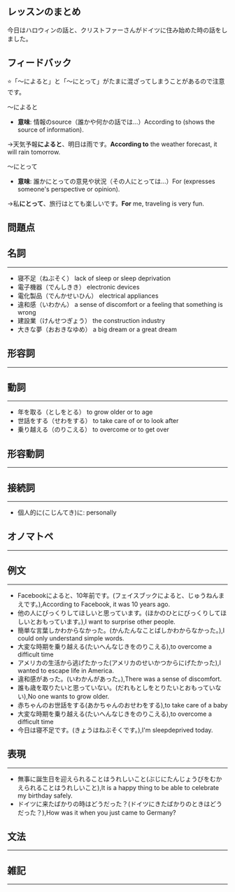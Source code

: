 ## レッスンのまとめ

今日はハロウィンの話と、クリストファーさんがドイツに住み始めた時の話をしました。

## フィードバック

⭐️「〜によると」と「〜にとって」がたまに混ざってしまうことがあるので注意です。

〜によると

- **意味**: 情報のsource（誰かや何かの話では…）According to (shows the source of information).

→天気予報**によると**、明日は雨です。**According to** the weather forecast, it will rain tomorrow.

〜にとって

- **意味**: 誰かにとっての意見や状況（その人にとっては…）For (expresses someone's perspective or opinion).

→私**にとって**、旅行はとても楽しいです。**For** me, traveling is very fun.

## 問題点

## 名詞

---

- 寝不足（ねぶそく）  lack of sleep or sleep deprivation
- 電子機器（でんしきき）  electronic devices
- 電化製品（でんかせいひん）  electrical appliances
- 違和感（いわかん）  a sense of discomfort or a feeling that something is wrong
- 建設業（けんせつぎょう）  the construction industry
- 大きな夢（おおきなゆめ）  a big dream or a great dream

## 形容詞

---

## 動詞

---

- 年を取る（としをとる）  to grow older or to age
- 世話をする（せわをする）  to take care of or to look after
- 乗り越える（のりこえる）  to overcome or to get over

## 形容動詞

---

## 接続詞

---

- 個人的に(こじんてき)に: personally

## オノマトペ

---

## 例文

---

- Facebookによると、10年前です。(フェイスブックによると、じゅうねんまえです。),According to Facebook, it was 10 years ago.
- 他の人にびっくりしてほしいと思っています。(ほかのひとにびっくりしてほしいとおもっています。),I want to surprise other people.
- 簡単な言葉しかわからなかった。(かんたんなことばしかわからなかった。),I could only understand simple words.
- 大変な時期を乗り越える(たいへんなじきをのりこえる),to overcome a difficult time
- アメリカの生活から逃げたかった(アメリカのせいかつからにげたかった),I wanted to escape life in America.
- 違和感があった。(いわかんがあった。),There was a sense of discomfort.
- 誰も歳を取りたいと思っていない。(だれもとしをとりたいとおもっていない),No one wants to grow older.
- 赤ちゃんのお世話をする(あかちゃんのおせわをする),to take care of a baby
- 大変な時期を乗り越える(たいへんなじきをのりこえる),to overcome a difficult time
- 今日は寝不足です。(きょうはねぶそくです。),I'm sleepdeprived today.

## 表現

---

- 無事に誕生日を迎えられることはうれしいこと(ぶじにたんじょうびをむかえられることはうれしいこと),It is a happy thing to be able to celebrate my birthday safely.
- ドイツに来たばかりの時はどうだった？(ドイツにきたばかりのときはどうだった？),How was it when you just came to Germany?

## 文法

---

## 雑記

---